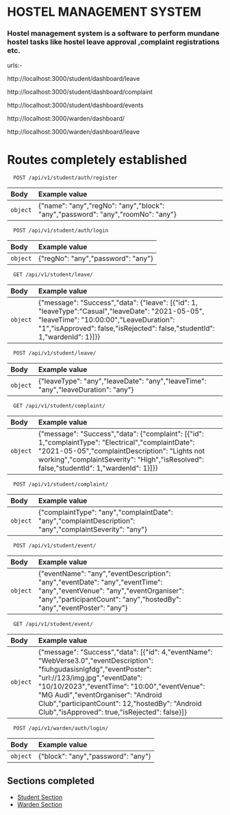 
# HOSTEL MANAGEMENT SYSTEM
### Hostel management system is a software to perform mundane hostel tasks like hostel leave approval ,complaint registrations etc. 

urls:-

http://localhost:3000/student/dashboard/leave

http://localhost:3000/student/dashboard/complaint

http://localhost:3000/student/dashboard/events

http://localhost:3000/warden/dashboard/

http://localhost:3000/warden/dashboard/leave










# Routes completely established

```http
  POST /api/v1/student/auth/register
```

| Body | Example value|
| :-------- |:--------  |
| `object` | {"name": "any","regNo": "any","block": "any","password": "any","roomNo": "any"}|


```http
  POST /api/v1/student/auth/login
```

| Body  | Example value               |
| :--------  | :------------------------- |
| `object`  | 	{"regNo": "any","password": "any"} |

```http
  GET /api/v1/student/leave/
```

| Body  | Example value               |
| :--------  | :------------------------- |
| `object`  | 	{"message": "Success","data": {"leave": [{"id": 1, "leaveType":"Casual","leaveDate": "2021-05-05", "leaveTime": "10:00:00","LeaveDuration": "1","isApproved": false,"isRejected": false,"studentId": 1,"wardenId": 1}]}}|

```http
  POST /api/v1/student/leave/
```

| Body  | Example value               |
| :--------  | :------------------------- |
| `object`  | 	{"leaveType": "any","leaveDate": "any","leaveTime": "any","leaveDuration": "any"}|

```http
  GET /api/v1/student/complaint/
```

| Body  | Example value               |
| :--------  | :------------------------- |
| `object`  | 	{"message": "Success","data": {"complaint": [{"id": 1,"complaintType": "Electrical","complaintDate": "2021-05-05","complaintDescription": "Lights not working","complaintSeverity": "High","isResolved": false,"studentId": 1,"wardenId": 1}]}}|

```http
  POST /api/v1/student/complaint/
```

| Body  | Example value               |
| :--------  | :------------------------- |
| `object`  | 	{"complaintType": "any","complaintDate": "any","complaintDescription": "any","complaintSeverity": "any"}|

```http
  POST /api/v1/student/event/
```

| Body  | Example value               |
| :--------  | :------------------------- |
| `object`  | {"eventName": "any","eventDescription": "any","eventDate": "any","eventTime": "any","eventVenue": "any","eventOrganiser": "any","participantCount": "any","hostedBy": "any","eventPoster": "any"}|

```http
  GET /api/v1/student/event/
```

| Body  | Example value               |
| :--------  | :------------------------- |
| `object`  | {"message": "Success","data": [{"id": 4,"eventName": "WebVerse3.0","eventDescription": "fiuhgudasisnlgfdg","eventPoster": "url://123/img.jpg","eventDate": "10/10/2023","eventTime": "10:00","eventVenue": "MG Audi","eventOrganiser": "Android Club","participantCount": 12,"hostedBy": "Android Club","isApproved": true,"isRejected": false}]}|

```http
  POST /api/v1/warden/auth/login/
```
| Body  | Example value               |
| :--------  | :------------------------- |
| `object`  |{"block": "any","password": "any"}|

## Sections completed

 - [Student Section]()
 - [Warden Section]()